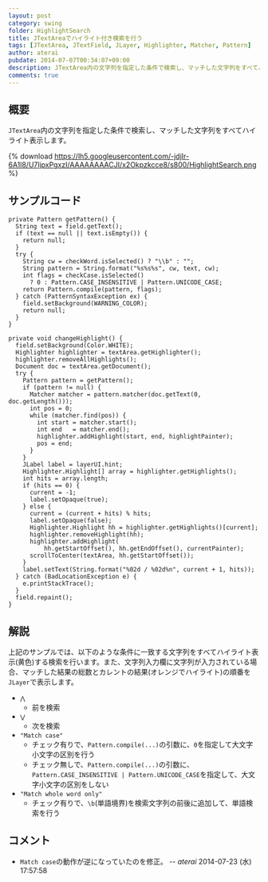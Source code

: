 ```yaml
---
layout: post
category: swing
folder: HighlightSearch
title: JTextAreaでハイライト付き検索を行う
tags: [JTextArea, JTextField, JLayer, Highlighter, Matcher, Pattern]
author: aterai
pubdate: 2014-07-07T00:34:07+09:00
description: JTextArea内の文字列を指定した条件で検索し、マッチした文字列をすべてハイライト表示します。
comments: true
---
```

## 概要
`JTextArea`内の文字列を指定した条件で検索し、マッチした文字列をすべてハイライト表示します。

{% download https://lh5.googleusercontent.com/-jdjIr-6A1l8/U7ljpxPgxzI/AAAAAAAACJI/x2Okpzkcce8/s800/HighlightSearch.png %}

## サンプルコード
<pre class="prettyprint"><code>private Pattern getPattern() {
  String text = field.getText();
  if (text == null || text.isEmpty()) {
    return null;
  }
  try {
    String cw = checkWord.isSelected() ? "\\b" : "";
    String pattern = String.format("%s%s%s", cw, text, cw);
    int flags = checkCase.isSelected()
      ? 0 : Pattern.CASE_INSENSITIVE | Pattern.UNICODE_CASE;
    return Pattern.compile(pattern, flags);
  } catch (PatternSyntaxException ex) {
    field.setBackground(WARNING_COLOR);
    return null;
  }
}

private void changeHighlight() {
  field.setBackground(Color.WHITE);
  Highlighter highlighter = textArea.getHighlighter();
  highlighter.removeAllHighlights();
  Document doc = textArea.getDocument();
  try {
    Pattern pattern = getPattern();
    if (pattern != null) {
      Matcher matcher = pattern.matcher(doc.getText(0, doc.getLength()));
      int pos = 0;
      while (matcher.find(pos)) {
        int start = matcher.start();
        int end   = matcher.end();
        highlighter.addHighlight(start, end, highlightPainter);
        pos = end;
      }
    }
    JLabel label = layerUI.hint;
    Highlighter.Highlight[] array = highlighter.getHighlights();
    int hits = array.length;
    if (hits == 0) {
      current = -1;
      label.setOpaque(true);
    } else {
      current = (current + hits) % hits;
      label.setOpaque(false);
      Highlighter.Highlight hh = highlighter.getHighlights()[current];
      highlighter.removeHighlight(hh);
      highlighter.addHighlight(
          hh.getStartOffset(), hh.getEndOffset(), currentPainter);
      scrollToCenter(textArea, hh.getStartOffset());
    }
    label.setText(String.format("%02d / %02d%n", current + 1, hits));
  } catch (BadLocationException e) {
    e.printStackTrace();
  }
  field.repaint();
}
</code></pre>

## 解説
上記のサンプルでは、以下のような条件に一致する文字列をすべてハイライト表示(黄色)する検索を行います。また、文字列入力欄に文字列が入力されている場合、マッチした結果の総数とカレントの結果(オレンジでハイライト)の順番を`JLayer`で表示します。

- `⋀`
    - 前を検索
- `⋁`
    - 次を検索
- `"Match case"`
    - チェック有りで、`Pattern.compile(...)`の引数に、`0`を指定して大文字小文字の区別を行う
    - チェック無しで、`Pattern.compile(...)`の引数に、`Pattern.CASE_INSENSITIVE | Pattern.UNICODE_CASE`を指定して、大文字小文字の区別をしない
- `"Match whole word only"`
    - チェック有りで、`\b`(単語境界)を検索文字列の前後に追加して、単語検索を行う

<!-- dummy comment line for breaking list -->

## コメント
- `Match case`の動作が逆になっていたのを修正。 -- *aterai* 2014-07-23 (水) 17:57:58

<!-- dummy comment line for breaking list -->

